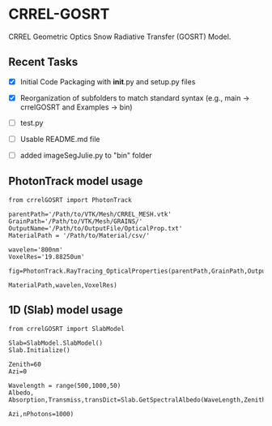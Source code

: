 # CRREL-GOSRT
CRREL Geometric Optics Snow Radiative Transfer (GOSRT) Model.

## Recent Tasks

- [x] Initial Code Packaging with __init__.py and setup.py files
- [x] Reorganization of subfolders to match standard syntax (e.g., main -> crrelGOSRT and Examples -> bin)
- [ ] test.py
- [ ] Usable README.md file
- [ ] added imageSegJulie.py to "bin" folder


## PhotonTrack model usage

```
from crrelGOSRT import PhotonTrack

parentPath='/Path/to/VTK/Mesh/CRREL_MESH.vtk'
GrainPath='/Path/to/VTK/Mesh/GRAINS/'
OutputName='/Path/to/OutputFile/OpticalProp.txt'
MaterialPath = '/Path/to/Material/csv/'

wavelen='800nm'
VoxelRes='19.88250um'

fig=PhotonTrack.RayTracing_OpticalProperties(parentPath,GrainPath,OutputName,
                                             MaterialPath,wavelen,VoxelRes)
```

## 1D (Slab) model usage

```
from crrelGOSRT import SlabModel

Slab=SlabModel.SlabModel()
Slab.Initialize()

Zenith=60
Azi=0

Wavelength = range(500,1000,50)
Albedo, Absorption,Transmiss,transDict=Slab.GetSpectralAlbedo(WaveLength,Zenith,
                                                              Azi,nPhotons=1000)
```
